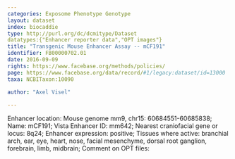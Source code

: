 ```yaml
---
categories: Exposome Phenotype Genotype
layout: dataset  
index: biocaddie  
type: http://purl.org/dc/dcmitype/Dataset  
datatypes:{"Enhancer reporter data","OPT images"}  
title: "Transgenic Mouse Enhancer Assay -- mCF191"  
identifier: FB00000702.01  
date: 2016-09-09  
rights: https://www.facebase.org/methods/policies/  
page: https://www.facebase.org/data/record/#1/legacy:dataset/id=13000  
taxa: NCBITaxon:10090  
  
author: "Axel Visel"  

---
```

 Enhancer location: Mouse genome mm9, chr15: 60684551-60685838; Name: mCF191; Vista Enhancer ID: mm642; Nearest craniofacial gene or locus: 8q24; Enhancer expression: positive; Tissues where active: branchial arch, ear, eye, heart, nose, facial mesenchyme, dorsal root ganglion, forebrain, limb, midbrain; Comment on OPT files: 
